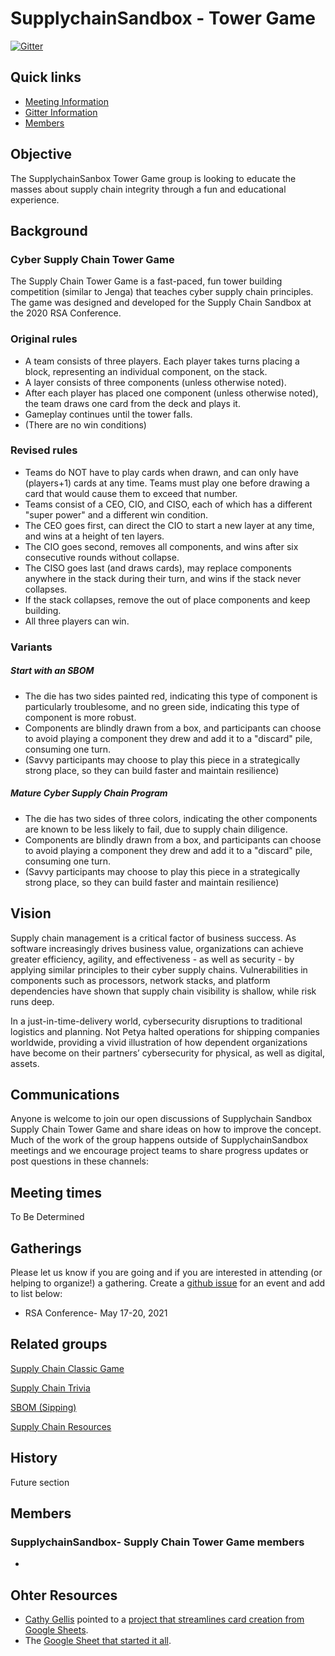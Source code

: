 # SupplychainSandbox - Tower Game

[![Gitter](https://badges.gitter.im/SupplyChainSandbox/SupplychainSandbox-BlockGame.svg)](https://gitter.im/SupplyChainSandbox/SupplychainSandbox-BlockGame?utm_source=badge&utm_medium=badge&utm_campaign=pr-badge)


## Quick links

- [Meeting Information](#meeting-times)
- [Gitter Information](#communications)
- [Members](#members)

## Objective

The SupplychainSanbox Tower Game group is looking to educate the masses about supply chain integrity through a fun and educational experience. 

## Background

### Cyber Supply Chain Tower Game
The Supply Chain Tower Game is a fast-paced, fun tower building competition (similar to Jenga) that teaches cyber supply chain principles. The game was designed and developed for the Supply Chain Sandbox at the 2020 RSA Conference. 

### Original rules
* A team consists of three players. Each player takes turns placing a block, representing an individual component, on the stack.
* A layer consists of three components (unless otherwise noted). 
* After each player has placed one component (unless otherwise noted), the team draws one card from the deck and plays it.
* Gameplay continues until the tower falls.
* (There are no win conditions)

### Revised rules
* Teams do NOT have to play cards when drawn, and can only have (players+1) cards at any time. Teams must play one before drawing a card that would cause them to exceed that number.
* Teams consist of a CEO, CIO, and CISO, each of which has a different "super power" and a different win condition.
* The CEO goes first, can direct the CIO to start a new layer at any time, and wins at a height of ten layers.
* The CIO goes second, removes all components, and wins after six consecutive rounds without collapse.
* The CISO goes last (and draws cards), may replace components anywhere in the stack during their turn, and wins if the stack never collapses.
* If the stack collapses, remove the out of place components and keep building.
* All three players can win.

### Variants
##### Start with an SBOM
* The die has two sides painted red, indicating this type of component is particularly troublesome, and no green side, indicating this type of component is more robust.
* Components are blindly drawn from a box, and participants can choose to avoid playing a component they drew and add it to a "discard" pile, consuming one turn.
* (Savvy participants may choose to play this piece in a strategically strong place, so they can build faster and maintain resilience)

##### Mature Cyber Supply Chain Program
* The die has two sides of three colors, indicating the other components are known to be less likely to fail, due to supply chain diligence. 
* Components are blindly drawn from a box, and participants can choose to avoid playing a component they drew and add it to a "discard" pile, consuming one turn.
* (Savvy participants may choose to play this piece in a strategically strong place, so they can build faster and maintain resilience)

## Vision

Supply chain management is a critical factor of business success. As software increasingly drives business value, organizations can achieve greater efficiency, agility, and effectiveness - as well as security - by applying similar principles to their cyber supply chains. Vulnerabilities in components such as processors, network stacks, and platform dependencies have shown that supply chain visibility is shallow, while risk runs deep.

In a just-in-time-delivery world, cybersecurity disruptions to traditional logistics and planning. Not Petya halted operations for shipping companies worldwide, providing a vivid illustration of how dependent organizations have become on their partners’ cybersecurity for physical, as well as digital, assets.

## Communications

Anyone is welcome to join our open discussions of Supplychain Sandbox Supply Chain Tower Game and share ideas on how to improve the concept. Much of the work of the group happens outside of SupplychainSandbox meetings and we encourage project teams to share progress updates or post questions in these channels:


## Meeting times

To Be Determined

## Gatherings

Please let us know if you are going and if you are interested in attending (or helping to organize!) a gathering. Create a [github issue](https://github.com/SupplyChainSandbox/supplychaingame/issues/new) for an event and add to list below:

* RSA Conference- May 17-20, 2021 


## Related groups

[Supply Chain Classic Game](https://github.com/SupplyChainSandbox/classicgame)

[Supply Chain Trivia](https://github.com/SupplyChainSandbox/trivia)

[SBOM (Sipping)](https://github.com/SupplyChainSandbox/sipping)

[Supply Chain Resources](https://github.com/SupplyChainSandbox/resources)


## History

Future section

## Members

### SupplychainSandbox- Supply Chain Tower Game members

*

## Ohter Resources
* [Cathy Gellis](https://twitter.com/CathyGellis/status/1236043964483907584) pointed to a [project that streamlines card creation from Google Sheets](https://diegeticgames.com/blog/2020/03/04/using-figma-for-card-game-prototyping.html).
* The [Google Sheet that started it all](https://docs.google.com/spreadsheets/d/1RXn6B1aBbPCP7gQZA-sDUOTj-nGsNMWdej_1oE3x54s/edit).
